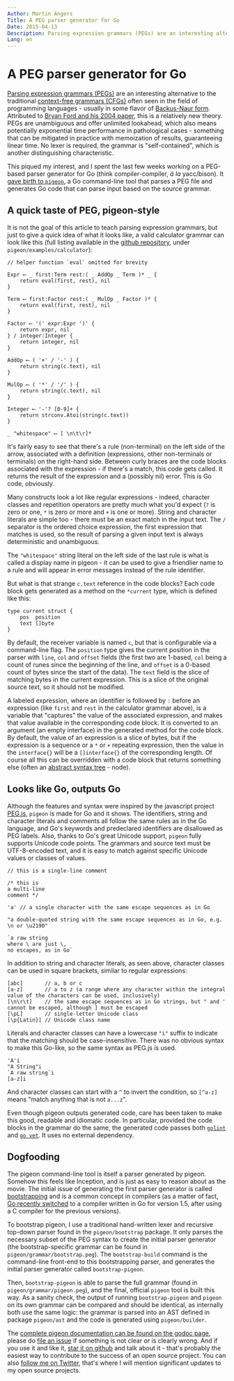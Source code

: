 ```yaml
---
Author: Martin Angers
Title: A PEG parser generator for Go
Date: 2015-04-13
Description: Parsing expression grammars (PEGs) are an interesting alternative to the traditional context-free grammars (CFGs) often seen in the field of programming languages - usually in some flavor of Backus-Naur form. Attributed to Bryan Ford and his 2004 paper, this is a relatively new theory. I spent the last few weeks working on a PEG-based parser generator for Go (think compiler-compiler, a-la yacc/bison). This gave birth to pigeon.
Lang: en
---
```


# A PEG parser generator for Go

[Parsing expression grammars (PEGs)][peg] are an interesting alternative to the traditional [context-free grammars (CFGs)][cfg] often seen in the field of programming languages - usually in some flavor of [Backus-Naur form][BNF]. Attributed to [Bryan Ford and his 2004 paper][ford], this is a relatively new theory. PEGs are unambiguous and offer unlimited lookahead, which also means potentially exponential time performance in pathological cases - something that can be mitigated in practice with memoization of results, guaranteeing linear time. No lexer is required, the grammar is "self-contained", which is another distinguishing characteristic.

This piqued my interest, and I spent the last few weeks working on a PEG-based parser generator for Go (think compiler-compiler, *à la* yacc/bison). It [gave birth to `pigeon`][pigeon], a Go command-line tool that parses a PEG file and generates Go code that can parse input based on the source grammar.

## A quick taste of PEG, pigeon-style

It is not the goal of this article to teach parsing expression grammars, but just to give a quick idea of what it looks like, a valid calculator grammar can look like this (full listing available in the [github repository][pigeon], under `pigeon/examples/calculator`):

```
// helper function `eval` omitted for brevity

Expr ⟵ _ first:Term rest:( _ AddOp _ Term )* _ {
    return eval(first, rest), nil
}

Term ⟵ first:Factor rest:( _ MulOp _ Factor )* {
    return eval(first, rest), nil
}

Factor ⟵ '(' expr:Expr ')' {
    return expr, nil
} / integer:Integer {
    return integer, nil
}

AddOp ⟵ ( '+' / '-' ) {
    return string(c.text), nil
}

MulOp ⟵ ( '*' / '/' ) {
    return string(c.text), nil
}

Integer ⟵ '-'? [0-9]+ {
    return strconv.Atoi(string(c.text))
}

_ "whitespace" ⟵ [ \n\t\r]*
```

It's fairly easy to see that there's a rule (non-terminal) on the left side of the arrow, associated with a definition (expressions, other non-terminals or terminals) on the right-hand side. Between curly braces are the code blocks associated with the expression - if there's a match, this code gets called. It returns the result of the expression and a (possibly nil) error. This is Go code, obviously.

Many constructs look a lot like regular expressions - indeed, character classes and repetition operators are pretty much what you'd expect (`?` is zero or one, `*` is zero or more and `+` is one or more). String and character literals are simple too - there must be an exact match in the input text. The `/` separator is the ordered choice expression, the first expression that matches is used, so the result of parsing a given input text is always deterministic and unambiguous.

The `"whitespace"` string literal on the left side of the last rule is what is called a display name in pigeon - it can be used to give a friendlier name to a rule and will appear in error messages instead of the rule identifier.

But what is that strange `c.text` reference in the code blocks? Each code block gets generated as a method on the `*current` type, which is defined like this:

```
type current struct {
    pos  position
    text []byte
}
```

By default, the receiver variable is named `c`, but that is configurable via a command-line flag. The `position` type gives the current position in the parser with `line`, `col` and `offset` fields (the first two are 1-based, `col` being a count of runes since the beginning of the line, and `offset` is a 0-based count of bytes since the start of the data). The `text` field is the slice of matching bytes in the current expression. This is a slice of the original source text, so it should not be modified.

A labeled expression, where an identifier is followed by `:` before an expression (like `first` and `rest` in the calculator grammar above), is a variable that "captures" the value of the associated expression, and makes that value available in the corresponding code block. It is converted to an argument (an empty interface) in the generated method for the code block. By default, the value of an expression is a slice of bytes, but if the expression is a sequence or a `*` or `+` repeating expression, then the value in the `interface{}` will be a `[]interface{}` of the corresponding length. Of course all this can be overridden with a code block that returns something else (often an [abstract syntax tree][ast] - node).

## Looks like Go, outputs Go

Although the features and syntax were inspired by the javascript project [PEG.js][pegjs], `pigeon` is made for Go and it shows. The identifiers, string and character literals and comments all follow the same rules as in the Go language, and Go's keywords and predeclared identifiers are disallowed as PEG labels. Also, thanks to Go's great Unicode support, `pigeon` fully supports Unicode code points. The grammars and source text must be UTF-8-encoded text, and it is easy to match against specific Unicode values or classes of values.

```
// this is a single-line comment

/* this is
a multi-line
comment */

'a' // a single character with the same escape sequences as in Go

"a double-quoted string with the same escape sequences as in Go, e.g. \n or \u2190"

`a raw string
where \ are just \,
no escapes, as in Go`
```

In addition to string and character literals, as seen above, character classes can be used in square brackets, similar to regular expressions:

```
[abc]       // a, b or c
[a-z]       // a to z (a range where any character within the integral value of the characters can be used, inclusively)
[\n\r\t]    // the same escape sequences as in Go strings, but " and ' cannot be escaped, although ] must be escaped
[\pL]       // single-letter Unicode class
[\p{Latin}] // Unicode class name
```

Literals and character classes can have a lowercase `"i"` suffix to indicate that the matching should be case-insensitive. There was no obvious syntax to make this Go-like, so the same syntax as PEG.js is used.

```
'A'i
"A String"i
`A raw string`i
[a-z]i
```

And character classes can start with a `^` to invert the condition, so `[^a-z]` means "match anything that is not `a...z`".

Even though pigeon outputs generated code, care has been taken to make this good, readable and idiomatic code. In particular, provided the code blocks in the grammar do the same, the generated code passes both [`golint`][lint] and [`go vet`][vet]. It uses no external dependency.

## Dogfooding

The pigeon command-line tool is itself a parser generated by pigeon. Somehow this feels like Inception, and is just as easy to reason about as the movie. The initial issue of generating the first parser generator is called [bootstrapping][boot] and is a common concept in compilers (as a matter of fact, [Go recently switched][goboot] to a compiler written in Go for version 1.5, after using a C compiler for the previous versions).

To bootstrap pigeon, I use a traditional hand-written lexer and recursive top-down parser found in the `pigeon/bootstrap` package. It only parses the necessary subset of the PEG syntax to create the initial parser generator (the bootstrap-specific grammar can be found in `pigeon/grammar/bootstrap.peg`). The `bootstrap-build` command is the command-line front-end to this bootstrapping parser, and generates the initial parser generator called `bootstrap-pigeon`.

Then, `bootstrap-pigeon` is able to parse the full grammar (found in `pigeon/grammar/pigeon.peg`), and the final, official `pigeon` tool is built this way. As a sanity check, the output of running `bootstrap-pigeon` and `pigeon` on its own grammar can be compared and should be identical, as internally both use the same logic: the grammar is parsed into an AST defined in package `pigeon/ast` and the code is generated using `pigeon/builder`.

The [complete pigeon documentation can be found on the godoc page][godoc], please do [file an issue][issue] if something is not clear or is clearly wrong. And if you use it and like it, [star it on github][pigeon] and talk about it - that's probably the easiest way to contribute to the success of an open source project. You can also [follow me on Twitter][twit], that's where I will mention significant updates to my open source projects.

[peg]: http://en.wikipedia.org/wiki/Parsing_expression_grammar
[cfg]: http://en.wikipedia.org/wiki/Context-free_grammar
[bnf]: http://en.wikipedia.org/wiki/Backus%E2%80%93Naur_Form
[ford]: http://pdos.csail.mit.edu/~baford/packrat/popl04/peg-popl04.pdf
[pigeon]: https://github.com/PuerkitoBio/pigeon
[pegjs]: http://pegjs.org/
[lint]: https://github.com/golang/lint
[vet]: http://godoc.org/golang.org/x/tools/cmd/vet
[boot]: http://en.wikipedia.org/wiki/Bootstrapping_(compilers)
[goboot]: https://docs.google.com/document/d/1OaatvGhEAq7VseQ9kkavxKNAfepWy2yhPUBs96FGV28/edit
[ast]: http://en.wikipedia.org/wiki/Abstract_syntax_tree
[godoc]: https://godoc.org/github.com/PuerkitoBio/pigeon
[issue]: https://github.com/PuerkitoBio/pigeon/issues
[twit]: https://twitter.com/PuerkitoBio
